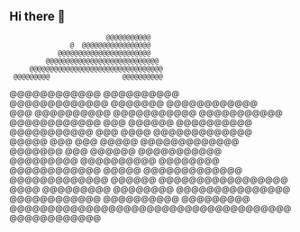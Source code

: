 ## Hi there 👋
                            @@@@@@@@@@@             
                   @  @@@@@@@@@@@@@@@@@             
                @@@@@@@@@@@@@@@@@@@@@@@             
             @@@@@@@@@@@@@@@@@@@@@@@@@@@@           
         @@@@@@@@@@@@@@@@@@@@@@@@@@@@@@@@@          
     @@@@@@@@@                  @@@@@@@@@@          
  @@@@@@@@@@@@                     @@@@@@@@@@       
 @@@@@@@@@@@@@      @@@@@@@         @@@@@@@@@@@@    
@@@ @@@@@@@@@@     @@@@@@@@@@@       @@@@@@@@@@@    
  @@@@@@@@@@@@     @@@   @@@@@@      @@@@@@@@@@     
   @@@@@@@@@@@     @@@      @@@@     @@@@@@@@@@@@@  
     @@@@@ @@@     @@@     @@@@@     @@@@@@@@@@@@@  
       @@@@@@@     @@@  @@@@@@       @@@@@@@@@@@    
     @@@@@@@@@     @@@@@@@@@@       @@@@@@@@        
  @@@@@@@@@@@@     @@@@@           @@@@@@@@@@@@@    
 @@@@@@@@@@@@@     @@@@@@        @@@@@@@@@@@@@@@@@  
@@@@ @@@@@@@@@     @@@@@@@@        @@@@@@@@@@@@@@@  
  @@@@@@@@@@@@     @@@@@@@@@@        @@@@@@@@@      
   @@@@@@@@@@@@@@@@@@@@@@@@@@@@@@@@@@@@@@@@@@@@@@@@@
<!--

**Here are some ideas to get you started:**

🙋‍♀️ A short introduction - what is your organization all about?
🌈 Contribution guidelines - how can the community get involved?
👩‍💻 Useful resources - where can the community find your docs? Is there anything else the community should know?
🍿 Fun facts - what does your team eat for breakfast?
🧙 Remember, you can do mighty things with the power of [Markdown](https://docs.github.com/github/writing-on-github/getting-started-with-writing-and-formatting-on-github/basic-writing-and-formatting-syntax)
-->
